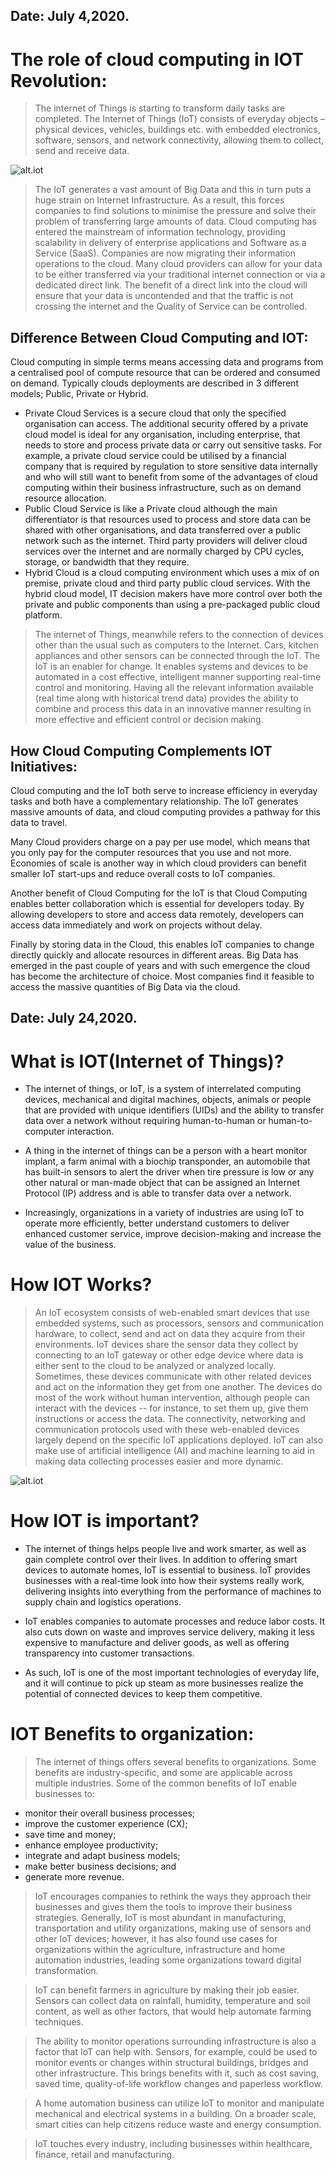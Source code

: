 
## Date: July 4,2020.

# The role of cloud computing in IOT Revolution:
> The internet of Things is starting to transform daily tasks are completed. The Internet of Things (IoT) consists of everyday objects – physical devices, vehicles, buildings etc. with embedded electronics, software, sensors, and network connectivity, allowing them to collect, send and receive data. 

![alt.iot](https://pinaclsolutions.com/content/mixed-content/cloud-computing-and-iot/Pinacl-cloud-internet-of-things.jpg)
> The IoT generates a vast amount of Big Data and this in turn puts a huge strain on Internet Infrastructure. As a result, this forces companies to find solutions to minimise the pressure and solve their problem of transferring large amounts of data. 
Cloud computing has entered the mainstream of information technology, providing scalability in delivery of enterprise applications and Software as a Service (SaaS). 
Companies are now migrating their information operations to the cloud. Many cloud providers can allow for your data to be either transferred via your traditional internet 
connection or via a dedicated direct link. The benefit of a direct link into the cloud will ensure that your data is uncontended and that the traffic is not crossing the 
internet and the Quality of Service can be controlled. 

## Difference Between Cloud Computing and IOT:
Cloud computing in simple terms means accessing data and programs from a centralised pool of compute resource that can be ordered and consumed on demand. Typically clouds 
deployments are described in 3 different models; Public, Private or Hybrid. 

- Private Cloud Services is a secure cloud that only the specified organisation can access. The additional security offered by a private cloud model is ideal for any organisation, 
including enterprise, that needs to store and process private data or carry out sensitive tasks. For example, a private cloud service could be utilised by a financial company that
is required by regulation to store sensitive data internally and who will still want to benefit from some of the advantages of cloud computing within their business infrastructure,
such as on demand resource allocation.
- Public Cloud Service is like a Private cloud although the main differentiator is that resources used to process and store data can be shared with other organisations, and data 
transferred over a public network such as the internet. Third party providers will deliver cloud services over the internet and are normally charged by CPU cycles, storage, or 
bandwidth that they require.
- Hybrid Cloud is a cloud computing environment which uses a mix of on premise, private cloud and third party public cloud services. With the hybrid cloud model, IT decision 
makers have more control over both the private and public components than using a pre-packaged public cloud platform.
> The internet of Things, meanwhile refers to the connection of devices other than the usual such as computers to the Internet. Cars, kitchen appliances and other sensors can be connected through the IoT. The IoT is an enabler for change. 
It enables systems and devices to be automated in a cost effective, intelligent manner supporting real-time control and monitoring. Having all the relevant information available 
(real time along with historical trend data) provides the ability to combine and process this data in an innovative manner resulting in more effective and efficient control or 
decision making.

## How Cloud Computing Complements IOT Initiatives:
Cloud computing and the IoT both serve to increase efficiency in everyday tasks and both have a complementary relationship.  The IoT generates massive amounts of data, and cloud
computing provides a pathway for this data to travel. 

Many Cloud providers charge on a pay per use model, which means that you only pay for the computer resources that you use and not more. Economies of scale is another way in which cloud providers can benefit smaller IoT start-ups and reduce overall costs to IoT companies. 

Another benefit of Cloud Computing for the IoT is that Cloud Computing enables better collaboration which is essential for developers today. By allowing developers to store and access data remotely, developers can access data immediately and work on projects without delay.

Finally by storing data in the Cloud, this enables IoT companies to change directly quickly and allocate resources in different areas. Big Data has emerged in the past couple of years and with such emergence the cloud has become the architecture of choice. Most companies find it feasible to access the massive quantities of Big Data via the cloud. 


## Date: July 24,2020.

# What is IOT(Internet of Things)?

- The internet of things, or IoT, is a system of interrelated computing devices, mechanical and digital machines, objects, animals or people that are provided with unique identifiers (UIDs) and the ability to transfer data over a network without requiring human-to-human or human-to-computer interaction.

- A thing in the internet of things can be a person with a heart monitor implant, a farm animal with a biochip transponder, an automobile that has built-in sensors to alert the driver when tire pressure is low or any other natural or man-made object that can be assigned an Internet Protocol (IP) address and is able to transfer data over a network.

- Increasingly, organizations in a variety of industries are using IoT to operate more efficiently, better understand customers to deliver enhanced customer service, improve decision-making and increase the value of the business.

# How IOT Works?
> An IoT ecosystem consists of web-enabled smart devices that use embedded systems, such as processors, sensors and communication hardware, to collect, send and act on data they acquire from their environments. IoT devices share the sensor data they collect by connecting to an IoT gateway or other edge device where data is either sent to the cloud to be analyzed or analyzed locally. Sometimes, these devices communicate with other related devices and act on the information they get from one another. The devices do most of the work without human intervention, although people can interact with the devices -- for instance, to set them up, give them instructions or access the data.
The connectivity, networking and communication protocols used with these web-enabled devices largely depend on the specific IoT applications deployed.
IoT can also make use of artificial intelligence (AI) and machine learning to aid in making data collecting processes easier and more dynamic.

![alt.iot](https://cdn.ttgtmedia.com/rms/onlineimages/iota-iot_system_desktop.png)

# How IOT is important?
- The internet of things helps people live and work smarter, as well as gain complete control over their lives. In addition to offering smart devices to automate homes, IoT is essential to business. IoT provides businesses with a real-time look into how their systems really work, delivering insights into everything from the performance of machines to supply chain and logistics operations.

- IoT enables companies to automate processes and reduce labor costs. It also cuts down on waste and improves service delivery, making it less expensive to manufacture and deliver goods, as well as offering transparency into customer transactions.

- As such, IoT is one of the most important technologies of everyday life, and it will continue to pick up steam as more businesses realize the potential of connected devices to keep them competitive.

# IOT Benefits to organization:
> The internet of things offers several benefits to organizations. Some benefits are industry-specific, and some are applicable across multiple industries. Some of the common benefits of IoT enable businesses to:

- monitor their overall business processes;
- improve the customer experience (CX);
- save time and money;
- enhance employee productivity;
- integrate and adapt business models;
- make better business decisions; and
- generate more revenue.
> IoT encourages companies to rethink the ways they approach their businesses and gives them the tools to improve their business strategies.
Generally, IoT is most abundant in manufacturing, transportation and utility organizations, making use of sensors and other IoT devices; however, it has also found use cases for organizations within the agriculture, infrastructure and home automation industries, leading some organizations toward digital transformation.

> IoT can benefit farmers in agriculture by making their job easier. Sensors can collect data on rainfall, humidity, temperature and soil content, as well as other factors, that would help automate farming techniques.

> The ability to monitor operations surrounding infrastructure is also a factor that IoT can help with. Sensors, for example, could be used to monitor events or changes within structural buildings, bridges and other infrastructure. This brings benefits with it, such as cost saving, saved time, quality-of-life workflow changes and paperless workflow.

> A home automation business can utilize IoT to monitor and manipulate mechanical and electrical systems in a building. On a broader scale, smart cities can help citizens reduce waste and energy consumption.

> IoT touches every industry, including businesses within healthcare, finance, retail and manufacturing.

















